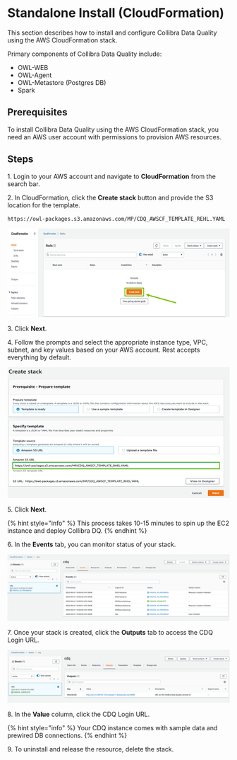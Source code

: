 # Standalone Install (CloudFormation)

This section describes how to install and configure Collibra Data Quality using the AWS CloudFormation stack.

Primary components of Collibra Data Quality include:

* OWL-WEB
* OWL-Agent
* OWL-Metastore (Postgres DB)
* Spark

## Prerequisites

To install Collibra Data Quality using the AWS CloudFormation stack, you need an AWS user account with permissions to provision AWS resources.

## Steps

1\. Login to your AWS account and navigate to **CloudFormation** from the search bar.

2\. In CloudFormation, click the **Create stack** button and provide the S3 location for the template.

```
https://owl-packages.s3.amazonaws.com/MP/CDQ_AWSCF_TEMPLATE_REHL.YAML
```

![](<../../.gitbook/assets/dq-aws-install-1 (2).png>)

3\. Click **Next**.

4\. Follow the prompts and select the appropriate instance type, VPC, subnet, and key values based on your AWS account. Rest accepts everything by default.

![](../../.gitbook/assets/dq-aws-install-2.png)

5\. Click **Next**.

{% hint style="info" %}
This process takes 10-15 minutes to spin up the EC2 instance and deploy Collibra DQ.
{% endhint %}

6\. In the **Events** tab, you can monitor status of your stack.&#x20;

![](../../.gitbook/assets/dq-aws-install-3.png)

7\. Once your stack is created, click the **Outputs** tab to access the CDQ Login URL.

![Collibra Data Quality Login URL](../../.gitbook/assets/dq-aws-install-4.png)

8\. In the **Value** column, click the CDQ Login URL.&#x20;

{% hint style="info" %}
Your CDQ instance comes with sample data and prewired DB connections.
{% endhint %}

9\. To uninstall and release the resource, delete the stack.
